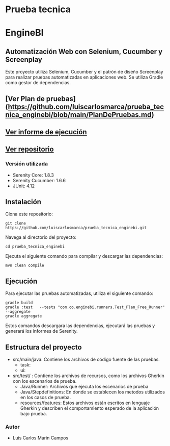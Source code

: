 
# Prueba tecnica
# EngineBI
## Automatización Web con Selenium, Cucumber y Screenplay

Este proyecto utiliza Selenium, Cucumber y el patrón de diseño Screenplay para realizar pruebas automatizadas en aplicaciones web.
Se utiliza Gradle como gestor de dependencias.

## [Ver Plan de pruebas] (https://github.com/luiscarlosmarca/prueba_tecnica_enginebi/blob/main/PlanDePruebas.md)
## [Ver informe de ejecución](target/site/serenity/index.html)

## [Ver repositorio](https://github.com/luiscarlosmarca/prueba_tecnica_enginebi)



### Versión utilizada

- Serenity Core: 1.8.3
- Serenity Cucumber: 1.6.6
- JUnit: 4.12

## Instalación
Clona este repositorio:

```
git clone https://github.com/luiscarlosmarca/prueba_tecnica_enginebi.git

```

Navega al directorio del proyecto:

```
cd prueba_tecnica_enginebi
```
Ejecuta el siguiente comando para compilar y descargar las dependencias:

```
mvn clean compile
```

## Ejecución
Para ejecutar las pruebas automatizadas, utiliza el siguiente comando:

```
gradle build
gradle :test   --tests "com.co.enginebi.runners.Test_Plan_Free_Runner"  --aggregate
gradle aggregate
```

Estos comandos descargara las dependencias, ejecutará las pruebas y generará los informes de Serenity.

## Estructura del proyecto

- src/main/java: Contiene los archivos de código fuente de las pruebas.
  - task:
  - ui:
- src/test/ : Contiene los archivos de recursos, como los archivos Gherkin con los escenarios de prueba.
  - Java/Runner: Archivos que ejecuta los escenarios de prueba
  - Java/Stepdefinitions: En donde se establecen los metodos utilizados en los casos de prueba. 
  - resources/features: Estos archivos están escritos en lenguaje Gherkin y describen el comportamiento esperado de la aplicación bajo prueba.
 

### Autor
- Luis Carlos Marin Campos


